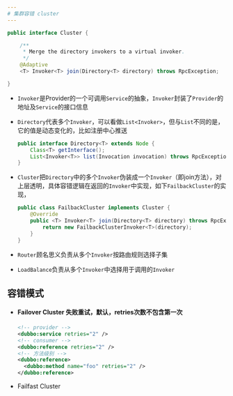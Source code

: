 ```yaml
---
# 集群容错 cluster
---
```


```java
public interface Cluster {

    /**
     * Merge the directory invokers to a virtual invoker.
     */
    @Adaptive
    <T> Invoker<T> join(Directory<T> directory) throws RpcException;

}
```

- `Invoker`是Provider的一个可调用`Service`的抽象，`Invoker`封装了`Provider`的地址及`Service`的接口信息

- `Directory`代表多个`Invoker`，可以看做`List<Invoker>`，但与`List`不同的是，它的值是动态变化的，比如注册中心推送

  ```java
  public interface Directory<T> extends Node {
      Class<T> getInterface();
      List<Invoker<T>> list(Invocation invocation) throws RpcException;
  }
  ```

- `Cluster`把`Directory`中的多个`Invoker`伪装成一个`Invoker`（即join方法），对上层透明，具体容错逻辑在返回的`Invoker`中实现，如下`FailbackCluster`的实现，

  ```java
  public class FailbackCluster implements Cluster {
      @Override
      public <T> Invoker<T> join(Directory<T> directory) throws RpcException {
          return new FailbackClusterInvoker<T>(directory);
      }
  }
  ```

- `Router`顾名思义负责从多个`Invoker`按路由规则选择子集
- `LoadBalance`负责从多个`Invoker`中选择用于调用的`Invoker`



## 容错模式

- #### Failover Cluster 失败重试，默认，retries次数不包含第一次

  ```xml
  <!-- provider -->
  <dubbo:service retries="2" />
  <!-- consumer -->
  <dubbo:reference retries="2" />
  <!-- 方法级别 -->
  <dubbo:reference>
  	<dubbo:method name="foo" retries="2" />
  </dubbo:reference>
  ```

- Failfast Cluster 

